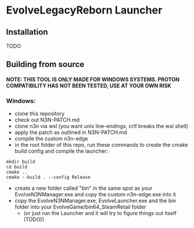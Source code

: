 # EvolveLegacyReborn Launcher

## Installation
TODO

## Building from source
#### NOTE: THIS TOOL IS ONLY MADE FOR WINDOWS SYSTEMS. PROTON COMPATIBILITY HAS NOT BEEN TESTED, USE AT YOUR OWN RISK

### Windows:
- clone this repository
- check out N3N-PATCH.md
- clone n3n via wsl (you want unix line-endings, crlf breaks the wsl shell)
- apply the patch as outlined in N3N-PATCH.md
- compile the custom n3n-edge
- in the root folder of this repo, run these commands to create the cmake build config and compile the launcher:
```shell
mkdir build
cd build
cmake ..
cmake --build . --config Release
```
- create a new folder called "bin" in the same spot as your EvolveN3NManager.exe and copy the custom n3n-edge.exe into it
- copy the EvolveN3NManager.exe, EvolveLauncher.exe and the bin folder into your EvolveGame/bin64_SteamRetail folder 
  - (or just run the Launcher and it will try to figure things out itself (TODO))